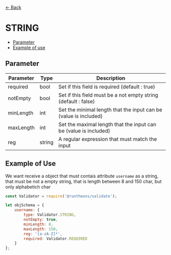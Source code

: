 [<- Back](https://github.com/Runtheons/runtheons-validate#type)

# STRING

- [Parameter](https://github.com/Runtheons/runtheons-validate/blob/master/doc/string.md#parameter)
- [Example of use](https://github.com/Runtheons/runtheons-validate/blob/master/doc/string.md#example-of-use)

## Parameter

| Parameter | Type   | Description                                                      |
| --------- | ------ | ---------------------------------------------------------------- |
| required  | bool   | Set if this field is required (default : true)                   |
| notEmpty  | bool   | Set if this field must be a not empty string (default : false)   |
| minLength | int    | Set the minimal length that the input can be (value is included) |
| maxLength | int    | Set the maximal length that the input can be (value is included) |
| reg       | string | A regular expression that must match the input                   |

## Example of Use

We want receive a object that must contais attribute `username` as a string, that must be not a empty string, that is length between 8 and 150 char, but only alphabetich char

```javascript
const Validator = require('@runtheons/validate');

let objSchema = {
	username: {
		type: Validator.STRING,
		notEmpty: true,
		minLength: 8,
		maxLength: 150,
		reg: '[a-zA-Z]*',
		required: Validator.REQUIRED
	}
};
```
